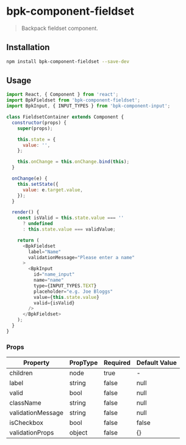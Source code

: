 # bpk-component-fieldset

> Backpack fieldset component.

## Installation

```sh
npm install bpk-component-fieldset --save-dev
```

## Usage

```js
import React, { Component } from 'react';
import BpkFieldset from 'bpk-component-fieldset';
import BpkInput, { INPUT_TYPES } from 'bpk-component-input';

class FieldsetContainer extends Component {
  constructor(props) {
    super(props);

    this.state = {
      value: '',
    };

    this.onChange = this.onChange.bind(this);
  }

  onChange(e) {
    this.setState({
      value: e.target.value,
    });
  }

  render() {
    const isValid = this.state.value === ''
      ? undefined
      : this.state.value === validValue;

    return (
      <BpkFieldset
        label="Name"
        validationMessage="Please enter a name"
      >
        <BpkInput
          id="name_input"
          name="name"
          type={INPUT_TYPES.TEXT}
          placeholder="e.g. Joe Bloggs"
          value={this.state.value}
          valid={isValid}
        />
      </BpkFieldset>
    );
  }
}
```

### Props

| Property          | PropType | Required | Default Value |
| ----------------- | -------- | -------- | ------------- |
| children          | node     | true     | -             |
| label             | string   | false    | null          |
| valid             | bool     | false    | null          |
| className         | string   | false    | null          |
| validationMessage | string   | false    | null          |
| isCheckbox        | bool     | false    | false         |
| validationProps   | object   | false    | {}            |
